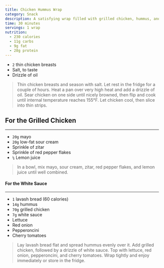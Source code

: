 ```yaml
---
title: Chicken Hummus Wrap
category: Snack
description: A satisfying wrap filled with grilled chicken, hummus, and veggies, perfect for on-the-go snacking.
time: 30 minutes
servings: 1 wrap
nutrition:
  - 230 calories
  - 11g carbs
  - 9g fat
  - 28g protein
---
```


- `2` thin chicken breasts
- Salt, to taste
- Drizzle of oil

> Thin chicken breasts and season with salt. Let rest in the fridge for a couple of hours.
> Heat a pan over very high heat and add a drizzle of oil.
> Sear chicken on one side until nicely browned, then flip and cook until internal temperature reaches 155°F.
> Let chicken cool, then slice into thin strips.

## For the Grilled Chicken

---

- `20g` mayo
- `20g` low-fat sour cream
- Sprinkle of zitar
- Sprinkle of red pepper flakes
- `¼` Lemon juice

> In a bowl, mix mayo, sour cream, zitar, red pepper flakes, and lemon juice until well combined.

#### For the White Sauce

---

- `1` lavash bread (60 calories)
- `14g` hummus
- `70g` grilled chicken
- `7g` white sauce
- Lettuce
- Red onion
- Pepperoncini
- Cherry tomatoes

> Lay lavash bread flat and spread hummus evenly over it.
> Add grilled chicken, followed by a drizzle of white sauce.
> Top with lettuce, red onion, pepperoncini, and cherry tomatoes.
> Wrap tightly and enjoy immediately or store in the fridge.
